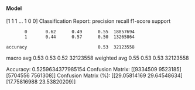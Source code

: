 #### Model
[1 1 1 ... 1 0 0]
Classification Report:
              precision    recall  f1-score   support

           0       0.62      0.49      0.55  18857694
           1       0.44      0.57      0.50  13265864

    accuracy                           0.53  32123558
   macro avg       0.53      0.53      0.52  32123558
weighted avg       0.55      0.53      0.53  32123558

Accuracy: 0.5259634377985154
Confusion Matrix:
[[9334509 9523185]
 [5704556 7561308]]
Confusion Matrix (%):
[[29.05814169 29.64548634]
 [17.75816988 23.53820209]]
